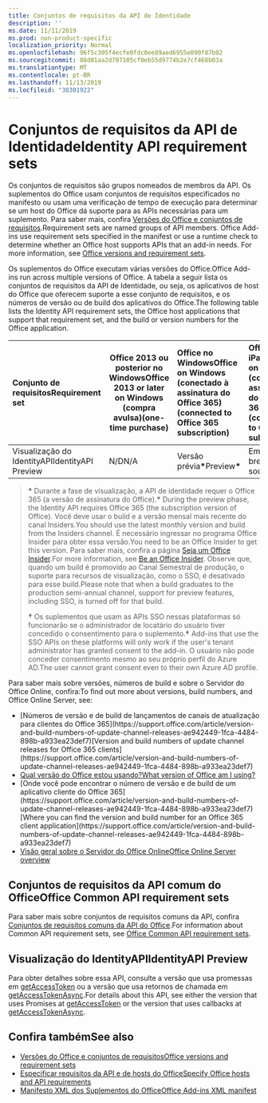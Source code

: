 ```yaml
---
title: Conjuntos de requisitos da API de Identidade
description: ''
ms.date: 11/11/2019
ms.prod: non-product-specific
localization_priority: Normal
ms.openlocfilehash: 96f5c305f4ecfe0fdc0ee89aed6955e090f87b02
ms.sourcegitcommit: 88d81aa2d707105cf0eb55d9774b2e7cf468b03a
ms.translationtype: MT
ms.contentlocale: pt-BR
ms.lasthandoff: 11/13/2019
ms.locfileid: "38301922"
---
```

# <a name="identity-api-requirement-sets"></a><span data-ttu-id="490ad-102">Conjuntos de requisitos da API de Identidade</span><span class="sxs-lookup"><span data-stu-id="490ad-102">Identity API requirement sets</span></span>

<span data-ttu-id="490ad-p101">Os conjuntos de requisitos são grupos nomeados de membros da API. Os suplementos do Office usam conjuntos de requisitos especificados no manifesto ou usam uma verificação de tempo de execução para determinar se um host do Office dá suporte para as APIs necessárias para um suplemento. Para saber mais, confira [Versões do Office e conjuntos de requisitos](/office/dev/add-ins/develop/office-versions-and-requirement-sets).</span><span class="sxs-lookup"><span data-stu-id="490ad-p101">Requirement sets are named groups of API members. Office Add-ins use requirement sets specified in the manifest or use a runtime check to determine whether an Office host supports APIs that an add-in needs. For more information, see [Office versions and requirement sets](/office/dev/add-ins/develop/office-versions-and-requirement-sets).</span></span>

<span data-ttu-id="490ad-106">Os suplementos do Office executam várias versões do Office.</span><span class="sxs-lookup"><span data-stu-id="490ad-106">Office Add-ins run across multiple versions of Office.</span></span> <span data-ttu-id="490ad-107">A tabela a seguir lista os conjuntos de requisitos da API de Identidade, ou seja, os aplicativos de host do Office que oferecem suporte a esse conjunto de requisitos, e os números de versão ou de build dos aplicativos do Office.</span><span class="sxs-lookup"><span data-stu-id="490ad-107">The following table lists the Identity API requirement sets, the Office host applications that support that requirement set, and the build or version numbers for the Office application.</span></span>

|  <span data-ttu-id="490ad-108">Conjunto de requisitos</span><span class="sxs-lookup"><span data-stu-id="490ad-108">Requirement set</span></span>  | <span data-ttu-id="490ad-109">Office 2013 ou posterior no Windows</span><span class="sxs-lookup"><span data-stu-id="490ad-109">Office 2013 or later on Windows</span></span><br><span data-ttu-id="490ad-110">(compra avulsa)</span><span class="sxs-lookup"><span data-stu-id="490ad-110">(one-time purchase)</span></span> | <span data-ttu-id="490ad-111">Office no Windows</span><span class="sxs-lookup"><span data-stu-id="490ad-111">Office on Windows</span></span><br><span data-ttu-id="490ad-112">(conectado à assinatura do Office 365)</span><span class="sxs-lookup"><span data-stu-id="490ad-112">(connected to Office 365 subscription)</span></span> |  <span data-ttu-id="490ad-113">Office no iPad</span><span class="sxs-lookup"><span data-stu-id="490ad-113">Office on iPad</span></span><br><span data-ttu-id="490ad-114">(conectado à assinatura do Office 365)</span><span class="sxs-lookup"><span data-stu-id="490ad-114">(connected to Office 365 subscription)</span></span>  |  <span data-ttu-id="490ad-115">Office no Mac</span><span class="sxs-lookup"><span data-stu-id="490ad-115">Office on Mac</span></span><br><span data-ttu-id="490ad-116">(conectado à assinatura do Office 365)</span><span class="sxs-lookup"><span data-stu-id="490ad-116">(connected to Office 365 subscription)</span></span>  | <span data-ttu-id="490ad-117">Office na Web</span><span class="sxs-lookup"><span data-stu-id="490ad-117">Office on the web</span></span>  | <span data-ttu-id="490ad-118">SharePoint Online</span><span class="sxs-lookup"><span data-stu-id="490ad-118">SharePoint Online</span></span> | <span data-ttu-id="490ad-119">OneDrive.com</span><span class="sxs-lookup"><span data-stu-id="490ad-119">OneDrive.com</span></span> |<span data-ttu-id="490ad-120">Outlook.com e Exchange Online</span><span class="sxs-lookup"><span data-stu-id="490ad-120">Outlook.com & Exchange Online</span></span>|
|:-----|-----|:-----|:-----|:-----|:-----|:-----|:-----|:-----|
| <span data-ttu-id="490ad-121">Visualização do IdentityAPI</span><span class="sxs-lookup"><span data-stu-id="490ad-121">IdentityAPI Preview</span></span>  | <span data-ttu-id="490ad-122">N/D</span><span class="sxs-lookup"><span data-stu-id="490ad-122">N/A</span></span> | <span data-ttu-id="490ad-123">Versão prévia<b>\*</b></span><span class="sxs-lookup"><span data-stu-id="490ad-123">Preview<b>\*</b></span></span> | <span data-ttu-id="490ad-124">Em breve</span><span class="sxs-lookup"><span data-stu-id="490ad-124">Coming soon</span></span> | <span data-ttu-id="490ad-125">Versão prévia<b>\*</b></span><span class="sxs-lookup"><span data-stu-id="490ad-125">Preview<b>\*</b></span></span> | <span data-ttu-id="490ad-126">Visualização<b>\* &#8224;</b></span><span class="sxs-lookup"><span data-stu-id="490ad-126">Preview<b>\*&#8224;</b></span></span> | <span data-ttu-id="490ad-127">Visualização<b>\* &#8224;</b></span><span class="sxs-lookup"><span data-stu-id="490ad-127">Preview<b>\*&#8224;</b></span></span>| <span data-ttu-id="490ad-128">Em breve</span><span class="sxs-lookup"><span data-stu-id="490ad-128">Coming soon</span></span> | <span data-ttu-id="490ad-129">Em breve</span><span class="sxs-lookup"><span data-stu-id="490ad-129">Coming soon</span></span> |

> <span data-ttu-id="490ad-130">**&#42;** Durante a fase de visualização, a API de identidade requer o Office 365 (a versão de assinatura do Office).</span><span class="sxs-lookup"><span data-stu-id="490ad-130">**&#42;** During the preview phase, the Identity API requires Office 365 (the subscription version of Office).</span></span> <span data-ttu-id="490ad-131">Você deve usar o build e a versão mensal mais recente do canal Insiders.</span><span class="sxs-lookup"><span data-stu-id="490ad-131">You should use the latest monthly version and build from the Insiders channel.</span></span> <span data-ttu-id="490ad-132">É necessário ingressar no programa Office Insider para obter essa versão.</span><span class="sxs-lookup"><span data-stu-id="490ad-132">You need to be an Office Insider to get this version.</span></span> <span data-ttu-id="490ad-133">Para saber mais, confira a página [Seja um Office Insider](https://products.office.com/office-insider?tab=tab-1).</span><span class="sxs-lookup"><span data-stu-id="490ad-133">For more information, see [Be an Office Insider](https://products.office.com/office-insider?tab=tab-1).</span></span> <span data-ttu-id="490ad-134">Observe que, quando um build é promovido ao Canal Semestral de produção, o suporte para recursos de visualização, como o SSO, é desativado para esse build.</span><span class="sxs-lookup"><span data-stu-id="490ad-134">Please note that when a build graduates to the production semi-annual channel, support for preview features, including SSO, is turned off for that build.</span></span>
>
> <span data-ttu-id="490ad-135">**&#8224;** Os suplementos que usam as APIs SSO nessas plataformas só funcionarão se o administrador de locatário do usuário tiver concedido o consentimento para o suplemento.</span><span class="sxs-lookup"><span data-stu-id="490ad-135">**&#8224;** Add-ins that use the SSO APIs on these platforms will only work if the user's tenant administrator has granted consent to the add-in.</span></span> <span data-ttu-id="490ad-136">O usuário não pode conceder consentimento mesmo ao seu próprio perfil do Azure AD.</span><span class="sxs-lookup"><span data-stu-id="490ad-136">The user cannot grant consent even to their own Azure AD profile.</span></span>

<span data-ttu-id="490ad-137">Para saber mais sobre versões, números de build e sobre o Servidor do Office Online, confira:</span><span class="sxs-lookup"><span data-stu-id="490ad-137">To find out more about versions, build numbers, and Office Online Server, see:</span></span>

- <span data-ttu-id="490ad-138">
  [Números de versão e de build de lançamentos de canais de atualização para clientes do Office 365](https://support.office.com/article/version-and-build-numbers-of-update-channel-releases-ae942449-1fca-4484-898b-a933ea23def7)</span><span class="sxs-lookup"><span data-stu-id="490ad-138">[Version and build numbers of update channel releases for Office 365 clients](https://support.office.com/article/version-and-build-numbers-of-update-channel-releases-ae942449-1fca-4484-898b-a933ea23def7)</span></span>
- [<span data-ttu-id="490ad-139">Qual versão do Office estou usando?</span><span class="sxs-lookup"><span data-stu-id="490ad-139">What version of Office am I using?</span></span>](https://support.office.com/article/What-version-of-Office-am-I-using-932788b8-a3ce-44bf-bb09-e334518b8b19)
- <span data-ttu-id="490ad-140">
  [Onde você pode encontrar o número de versão e de build de um aplicativo cliente do Office 365](https://support.office.com/article/version-and-build-numbers-of-update-channel-releases-ae942449-1fca-4484-898b-a933ea23def7)</span><span class="sxs-lookup"><span data-stu-id="490ad-140">[Where you can find the version and build number for an Office 365 client application](https://support.office.com/article/version-and-build-numbers-of-update-channel-releases-ae942449-1fca-4484-898b-a933ea23def7)</span></span>
- [<span data-ttu-id="490ad-141">Visão geral sobre o Servidor do Office Online</span><span class="sxs-lookup"><span data-stu-id="490ad-141">Office Online Server overview</span></span>](/officeonlineserver/office-online-server-overview)

## <a name="office-common-api-requirement-sets"></a><span data-ttu-id="490ad-142">Conjuntos de requisitos da API comum do Office</span><span class="sxs-lookup"><span data-stu-id="490ad-142">Office Common API requirement sets</span></span>

<span data-ttu-id="490ad-143">Para saber mais sobre conjuntos de requisitos comuns da API, confira [Conjuntos de requisitos comuns da API do Office](office-add-in-requirement-sets.md).</span><span class="sxs-lookup"><span data-stu-id="490ad-143">For information about Common API requirement sets, see [Office Common API requirement sets](office-add-in-requirement-sets.md).</span></span>

## <a name="identityapi-preview"></a><span data-ttu-id="490ad-144">Visualização do IdentityAPI</span><span class="sxs-lookup"><span data-stu-id="490ad-144">IdentityAPI Preview</span></span>

<span data-ttu-id="490ad-145">Para obter detalhes sobre essa API, consulte a versão que usa promessas em [getAccessToken](/javascript/api/office-runtime/officeruntime.auth#getaccesstoken-options-) ou a versão que usa retornos de chamada em [getAccessTokenAsync](/javascript/api/office/office.auth#getaccesstokenasync-options--callback-).</span><span class="sxs-lookup"><span data-stu-id="490ad-145">For details about this API, see either the version that uses Promises at [getAccessToken](/javascript/api/office-runtime/officeruntime.auth#getaccesstoken-options-) or the version that uses callbacks at [getAccessTokenAsync](/javascript/api/office/office.auth#getaccesstokenasync-options--callback-).</span></span>

## <a name="see-also"></a><span data-ttu-id="490ad-146">Confira também</span><span class="sxs-lookup"><span data-stu-id="490ad-146">See also</span></span>

- [<span data-ttu-id="490ad-147">Versões do Office e conjuntos de requisitos</span><span class="sxs-lookup"><span data-stu-id="490ad-147">Office versions and requirement sets</span></span>](/office/dev/add-ins/develop/office-versions-and-requirement-sets)
- [<span data-ttu-id="490ad-148">Especificar requisitos da API e de hosts do Office</span><span class="sxs-lookup"><span data-stu-id="490ad-148">Specify Office hosts and API requirements</span></span>](/office/dev/add-ins/develop/specify-office-hosts-and-api-requirements)
- [<span data-ttu-id="490ad-149">Manifesto XML dos Suplementos do Office</span><span class="sxs-lookup"><span data-stu-id="490ad-149">Office Add-ins XML manifest</span></span>](/office/dev/add-ins/develop/add-in-manifests)
